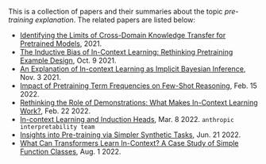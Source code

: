 
This is a collection of papers and their summaries about the topic *pre-training explanation*.
The related papers are listed below:
- [Identifying the Limits of Cross-Domain Knowledge Transfer for Pretrained Models](https://openreview.net/forum?id=luO6l9cP6b6), 2021.
- [The Inductive Bias of In-Context Learning: Rethinking Pretraining Example Design](https://openreview.net/forum?id=lnEaqbTJIRz), Oct. 9 2021.
- [An Explanation of In-context Learning as Implicit Bayesian Inference](https://arxiv.org/abs/2111.02080), Nov. 3 2021.
- [Impact of Pretraining Term Frequencies on Few-Shot Reasoning](https://arxiv.org/abs/2202.07206), Feb. 15 2022.
- [Rethinking the Role of Demonstrations: What Makes In-Context Learning Work?](https://arxiv.org/abs/2202.12837), Feb. 22 2022.
- [In-context Learning and Induction Heads](https://transformer-circuits.pub/2022/in-context-learning-and-induction-heads/index.html), Mar. 8 2022. `anthropic interpretability team`
- [Insights into Pre-training via Simpler Synthetic Tasks](https://arxiv.org/abs/2206.10139), Jun. 21 2022.
- [What Can Transformers Learn In-Context? A Case Study of Simple Function Classes](https://arxiv.org/pdf/2208.01066.pdf), Aug. 1 2022.
